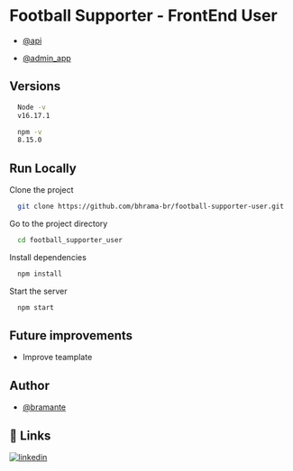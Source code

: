 
# Football Supporter - FrontEnd User

- [@api](https://github.com/bhrama-br/footbool-supporter-api)

- [@admin_app](https://github.com/bhrama-br/football-supporter-admin)


## Versions

```bash
  Node -v
  v16.17.1
```
    
```bash
  npm -v
  8.15.0
```
## Run Locally

Clone the project

```bash
  git clone https://github.com/bhrama-br/football-supporter-user.git
```

Go to the project directory

```bash
  cd football_supporter_user
```

Install dependencies

```bash
  npm install
```

Start the server

```bash
  npm start
```


## Future improvements

- Improve teamplate

## Author

- [@bramante](https://github.com/bhrama-br)


## 🔗 Links
[![linkedin](https://img.shields.io/badge/linkedin-0A66C2?style=for-the-badge&logo=linkedin&logoColor=white)](https://www.linkedin.com/in/paulobramante/)

